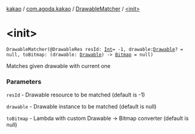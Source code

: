 [kakao](../../index.md) / [com.agoda.kakao](../index.md) / [DrawableMatcher](index.md) / [&lt;init&gt;](./-init-.md)

# &lt;init&gt;

`DrawableMatcher(@DrawableRes resId: `[`Int`](https://kotlinlang.org/api/latest/jvm/stdlib/kotlin/-int/index.html)` = -1, drawable: `[`Drawable`](https://developer.android.com/reference/android/graphics/drawable/Drawable.html)`? = null, toBitmap: (drawable: `[`Drawable`](https://developer.android.com/reference/android/graphics/drawable/Drawable.html)`) -> `[`Bitmap`](https://developer.android.com/reference/android/graphics/Bitmap.html)` = null)`

Matches given drawable with current one

### Parameters

`resId` - Drawable resource to be matched (default is -1)

`drawable` - Drawable instance to be matched (default is null)

`toBitmap` - Lambda with custom Drawable -&gt; Bitmap converter (default is null)